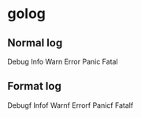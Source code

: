 # golog

## Normal log
Debug
Info
Warn
Error
Panic
Fatal

## Format log
Debugf
Infof
Warnf
Errorf
Panicf
Fatalf
